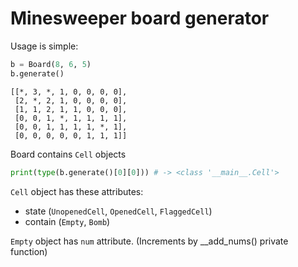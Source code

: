 # Minesweeper board generator

Usage is simple:
```python
b = Board(8, 6, 5)
b.generate()
```
```
[[*, 3, *, 1, 0, 0, 0, 0],
 [2, *, 2, 1, 0, 0, 0, 0],
 [1, 1, 2, 1, 1, 0, 0, 0],
 [0, 0, 1, *, 1, 1, 1, 1],
 [0, 0, 1, 1, 1, 1, *, 1],
 [0, 0, 0, 0, 0, 1, 1, 1]]
```

Board contains `Cell` objects
```python
print(type(b.generate()[0][0])) # -> <class '__main__.Cell'>
```
`Cell` object has these attributes:
- state (`UnopenedCell`, `OpenedCell`, `FlaggedCell`)
- contain (`Empty`, `Bomb`)

`Empty` object has `num` attribute. (Increments by __add_nums() private function)
